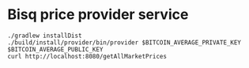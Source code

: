 # Bisq price provider service

    ./gradlew installDist
    ./build/install/provider/bin/provider $BITCOIN_AVERAGE_PRIVATE_KEY $BITCOIN_AVERAGE_PUBLIC_KEY
    curl http://localhost:8080/getAllMarketPrices
